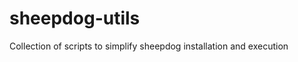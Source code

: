 sheepdog-utils
==============

Collection of scripts to simplify sheepdog installation and execution
